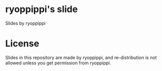 # ryoppippi's slide

Slides by ryoppippi

# License

Slides in this repository are made by ryoppippi, and re-distribution is not allowed unless you get permission from ryoppippi.
